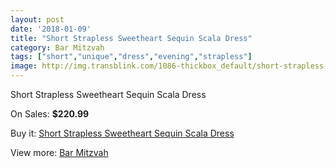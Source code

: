 ```yaml
---
layout: post
date: '2018-01-09'
title: "Short Strapless Sweetheart Sequin Scala Dress"
category: Bar Mitzvah
tags: ["short","unique","dress","evening","strapless"]
image: http://img.transblink.com/1086-thickbox_default/short-strapless-sweetheart-sequin-scala-dress.jpg
---
```

Short Strapless Sweetheart Sequin Scala Dress

On Sales: **$220.99**
<a href="https://www.transblink.com/en/bar-mitzvah/320-short-strapless-sweetheart-sequin-scala-dress.html"><amp-img layout="responsive" width="600" height="600" src="//img.transblink.com/1086-thickbox_default/short-strapless-sweetheart-sequin-scala-dress.jpg" alt="Short Strapless Sweetheart Sequin Scala Dress 0" /></a>
<a href="https://www.transblink.com/en/bar-mitzvah/320-short-strapless-sweetheart-sequin-scala-dress.html"><amp-img layout="responsive" width="600" height="600" src="//img.transblink.com/1088-thickbox_default/short-strapless-sweetheart-sequin-scala-dress.jpg" alt="Short Strapless Sweetheart Sequin Scala Dress 1" /></a>
<a href="https://www.transblink.com/en/bar-mitzvah/320-short-strapless-sweetheart-sequin-scala-dress.html"><amp-img layout="responsive" width="600" height="600" src="//img.transblink.com/1087-thickbox_default/short-strapless-sweetheart-sequin-scala-dress.jpg" alt="Short Strapless Sweetheart Sequin Scala Dress 2" /></a>

Buy it: [Short Strapless Sweetheart Sequin Scala Dress](https://www.transblink.com/en/bar-mitzvah/320-short-strapless-sweetheart-sequin-scala-dress.html "Short Strapless Sweetheart Sequin Scala Dress")

View more: [Bar Mitzvah](https://www.transblink.com/en/2-bar-mitzvah "Bar Mitzvah")